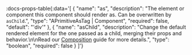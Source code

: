 <!-- This file was automatic generated. Do not edit it manually -->

:docs-props-table{:data='[
  {
    "name": "as",
    "description": "The element or component this component should render as. Can be overwritten by `asChild`.",
    "type": "APrimitiveAsTag | Component",
    "required": false,
    "default": "'div'"
  },
  {
    "name": "asChild",
    "description": "Change the default rendered element for the one passed as a child, merging their props and behavior.\n\nRead our [Composition](https://akar.vinicunca.dev/core/guides/composition) guide for more details.",
    "type": "boolean",
    "required": false
  }
]'} 
